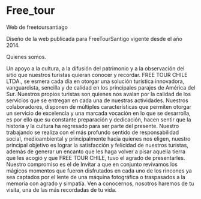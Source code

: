 # Free_tour
Web de freetoursantiago

Diseño de la web publicada para FreeTourSantigo vigente desde el año 2014. 

Quienes somos.

Un apoyo a la cultura, a la difusión del patrimonio y a la observación del sitio que nuestros turistas quieran conocer y recordar. FREE TOUR CHILE LTDA., se esmera cada día en otorgar una solución turística innovadora, vanguardista, sencilla y de calidad en los principales parajes de América del Sur. Nuestros propios turistas son quienes nos avalan por la calidad de los servicios que se entregan en cada una de nuestras actividades. Nuestros colaboradores, disponen de múltiples características que permiten otorgar un servicio de excelencia y una marcada vocación en lo que se desarrolla, es por ello que su constante preparación y dedicación, hacen sentir que la historia y la cultura ha regresado para ser parte del presente. Nuestro trabajando se realiza con el más profundo sentido de responsabilidad social, medioambiental y principalmente hacia quienes nos eligen, nuestro principal objetivo es lograr la satisfacción y felicidad de nuestros turistas, además de generar un encanto que les haga volver a pisar aquella tierra que les acogió y que FREE TOUR CHILE, tuvo el agrado de presentarles. Nuestro compromiso es el de Invitar a que en conjunto revivamos los mágicos momentos que fueron disfrutados en cada uno de los rincones ya sea captados por el lente de una máquina fotográfica o traspasados a la memoria con agrado y simpatía. Ven a conocernos, nosotros haremos de tu visita, una de las más recordadas de tu vida.
